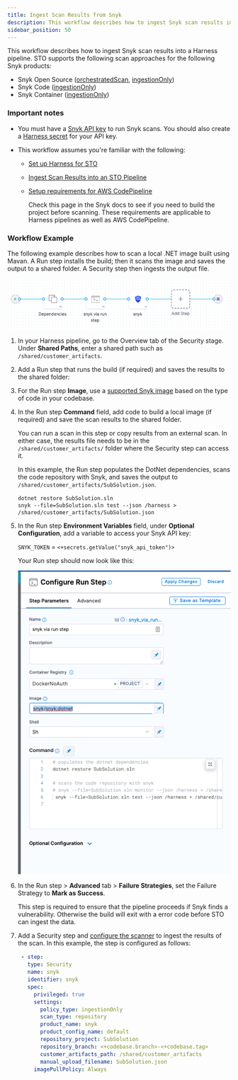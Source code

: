 ```yaml
---
title: Ingest Scan Results from Snyk
description: This workflow describes how to ingest Snyk scan results into a Harness pipeline.  
sidebar_position: 50
---
```


This workflow describes how to ingest Snyk scan results into a Harness pipeline. STO supports the following scan approaches for the following Snyk products:
* Snyk Open Source ([orchestratedScan](./run-an-orchestrated-scan-in-sto.md), [ingestionOnly](./ingest-scan-results-into-an-sto-pipeline.md))
* Snyk Code ([ingestionOnly](./ingest-scan-results-into-an-sto-pipeline.md))
* Snyk Container ([ingestionOnly](./ingest-scan-results-into-an-sto-pipeline.md))

### Important notes

* You must have a [Snyk API key](https://docs.snyk.io/snyk-api-info/authentication-for-api) to run Snyk scans. You should also create a [Harness secret](/docs/platform/security/ref-security/secrets-and-log-sanitization/) for your API key.

* This workflow assumes you're familiar with the following:

  * [Set up Harness for STO](../onboard-sto/set-up-harness-for-sto.md) 
  * [Ingest Scan Results into an STO Pipeline](ingest-scan-results-into-an-sto-pipeline.md) 
  * [Setup requirements for AWS CodePipeline](https://docs.snyk.io/integrations/ci-cd-integrations/aws-codepipeline-integration/setup-requirements-for-aws-codepipeline)
  
    Check this page in the Snyk docs to see if you need to build the project before scanning. These requirements are applicable to Harness pipelines as well as AWS CodePipeline.  

### Workflow Example

The following example describes how to scan a local .NET image built using Mavan. A Run step installs the build; then it scans the image and saves the output to a shared folder. A Security step then ingests the output file.

![](./static/snyk-scans-pipeline-00.png)

1. In your Harness pipeline, go to the Overview tab of the Security stage. Under **Shared Paths**, enter a shared path such as `/shared/customer_artifacts`.

2. Add a Run step that runs the build (if required) and saves the results to the shared folder:

3. For the Run step **Image**, use a [supported Snyk image](https://github.com/snyk/snyk-images#current-images) based on the type of code in your codebase.  

4. In the Run step **Command** field, add code to build a local image (if required) and save the scan results to the shared folder.  
 
   You can run a scan in this step or copy results from an external scan. In either case, the results file needs to be in the `/shared/customer_artifacts/` folder where the Security step can access it.  
 
   In this example, the Run step  populates the DotNet dependencies, scans the code repository with Snyk, and saves the output to `/shared/customer_artifacts/SubSolution.json`.   

   ```
   dotnet restore SubSolution.sln
   snyk --file=SubSolution.sln test --json /harness > /shared/customer_artifacts/SubSolution.json
   ```

5. In the Run step **Environment Variables** field, under **Optional Configuration**, add a variable to access your Snyk API key:
 
   `SNYK_TOKEN` = `<+secrets.getValue("snyk_api_token")>`  
   
   Your Run step should now look like this:
   
   ![](./static/snyk-scans-run-step-01.png)
 
6. In the Run step > **Advanced** tab > **Failure Strategies**, set the Failure Strategy to **Mark as Success**. 
 
   This step is required to ensure that the pipeline proceeds if Snyk finds a vulnerability. Otherwise the build will exit with a error code before STO can ingest the data.
   
7. Add a Security step and [configure the scanner](../sto-techref-category/security-step-settings-reference#snyk) to ingest the results of the scan. In this example, the step is configured as follows:  
   ```yaml
    - step:
      type: Security
      name: snyk
      identifier: snyk
      spec:
        privileged: true
        settings:
          policy_type: ingestionOnly
          scan_type: repository
          product_name: snyk
          product_config_name: default
          repository_project: SubSolution
          repository_branch: <+codebase.branch>-<+codebase.tag>
          customer_artifacts_path: /shared/customer_artifacts
          manual_upload_filename: SubSolution.json
        imagePullPolicy: Always
   ```     

<!--  
### YAML pipeline example

The following illustrates an end-to-end pipeline for building and scanning a .NET image.

```yaml 
pipeline:
  allowStageExecutions: false
  projectIdentifier: myProject
  orgIdentifier: myOrg
  identifier: snykcodeingestion
  name: snyk-code-ingestion
  tags: {}
  properties:
    ci:
      codebase:
        connectorRef: OWASPNodeGoat
        repoName: NodeGoat
        build: <+input>
  stages:
    - stage:
        name: build
        identifier: build
        type: CI
        spec:
          cloneCodebase: true
          infrastructure:
            type: KubernetesDirect
            spec:
              connectorRef: stodelegate
              namespace: harness-delegate-ng
              automountServiceAccountToken: true
              nodeSelector: {}
              os: Linux
          sharedPaths:
            - /var/run
            - /shared/customer_artifacts/
          execution:
            steps:
              - step:
                  type: Run
                  name: snyk via run step
                  identifier: snyk_via_run_step
                  spec:
                    connectorRef: DockerNoAuth
                    image: snyk/snyk:dotnet
                    shell: Sh
                    command: |-

                      # scans the code repository with snyk
                      snyk code test /harness --json-file-output=/shared/customer_artifacts/snyk.json

                      cat /shared/customer_artifacts/snyk.json
                    envVariables:
                      SNYK_TOKEN: <+secrets.getValue("snyk_api_token")>
                  when:
                    stageStatus: Success
                  failureStrategies:
                    - onFailure:
                        errors:
                          - AllErrors
                        action:
                          type: MarkAsSuccess
              - step:
                  type: Security
                  name: snyk
                  identifier: snyk
                  spec:
                    privileged: true
                    settings:
                      policy_type: ingestionOnly
                      scan_type: repository
                      product_name: snyk
                      product_config_name: default
                      repository_project: SubSolution
                      repository_branch: <+codebase.branch>-<+codebase.tag>
                      customer_artifacts_path: /shared/customer_artifacts
                      manual_upload_filename: snyk.json
                    imagePullPolicy: Always
                    resources:
                      limits:
                        memory: 4096Mi
                        cpu: 1000m
                  description: snyk2
                  failureStrategies: []
        variables:
          - name: runner_tag
            type: String
            value: dev

```
--> 


